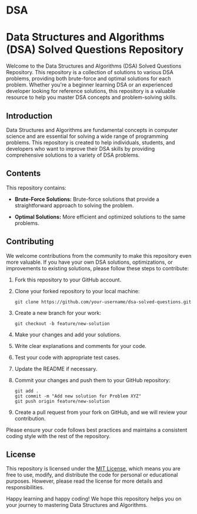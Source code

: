 # DSA

# Data Structures and Algorithms (DSA) Solved Questions Repository

Welcome to the Data Structures and Algorithms (DSA) Solved Questions Repository. This repository is a collection of solutions to various DSA problems, providing both brute-force and optimal solutions for each problem. Whether you're a beginner learning DSA or an experienced developer looking for reference solutions, this repository is a valuable resource to help you master DSA concepts and problem-solving skills.


## Introduction

Data Structures and Algorithms are fundamental concepts in computer science and are essential for solving a wide range of programming problems. This repository is created to help individuals, students, and developers who want to improve their DSA skills by providing comprehensive solutions to a variety of DSA problems.

## Contents

This repository contains:

- **Brute-Force Solutions:** Brute-force solutions that provide a straightforward approach to solving the problem.

- **Optimal Solutions:** More efficient and optimized solutions to the same problems.



## Contributing

We welcome contributions from the community to make this repository even more valuable. If you have your own DSA solutions, optimizations, or improvements to existing solutions, please follow these steps to contribute:

1. Fork this repository to your GitHub account.

2. Clone your forked repository to your local machine:

   ```
   git clone https://github.com/your-username/dsa-solved-questions.git
   ```

3. Create a new branch for your work:

   ```
   git checkout -b feature/new-solution
   ```

4. Make your changes and add your solutions.

5. Write clear explanations and comments for your code.

6. Test your code with appropriate test cases.

7. Update the README if necessary.

8. Commit your changes and push them to your GitHub repository:

   ```
   git add .
   git commit -m "Add new solution for Problem XYZ"
   git push origin feature/new-solution
   ```

9. Create a pull request from your fork on GitHub, and we will review your contribution.

Please ensure your code follows best practices and maintains a consistent coding style with the rest of the repository.

## License

This repository is licensed under the [MIT License](LICENSE), which means you are free to use, modify, and distribute the code for personal or educational purposes. However, please read the license for more details and responsibilities.

Happy learning and happy coding! We hope this repository helps you on your journey to mastering Data Structures and Algorithms.
